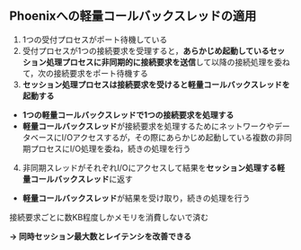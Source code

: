 ## Phoenixへの軽量コールバックスレッドの適用

1. 1つの受付プロセスがポート待機している
2. 受付プロセスが1つの接続要求を受理すると，**あらかじめ起動しているセッション処理プロセスに非同期的に接続要求を送信**して以降の接続処理を委ねて，次の接続要求をポート待機する
3. **セッション処理プロセスは接続要求を受けると軽量コールバックスレッドを起動する**
  * **1つの軽量コールバックスレッドで1つの接続要求を処理する**
  * **軽量コールバックスレッド**が接続要求を処理するためにネットワークやデータベースにI/Oアクセスするが，その際にあらかじめ起動している複数の非同期プロセスにI/O処理を委ね，続きの処理を行う
4. 非同期スレッドがそれぞれI/Oにアクセスして結果を**セッション処理する軽量コールバックスレッド**に返す
 * **軽量コールバックスレッド**が結果を受け取り，続きの処理を行う

接続要求ごとに数KB程度しかメモリを消費しないで済む

**→ 同時セッション最大数とレイテンシを改善できる**